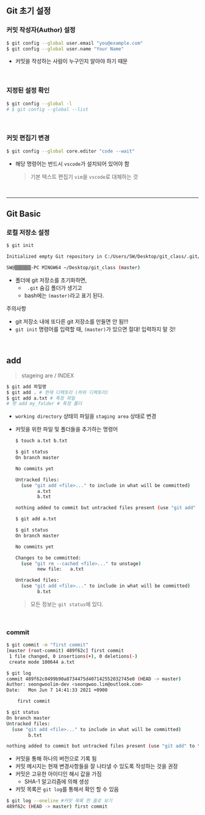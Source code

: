 ## Git 초기 설정

### 커밋 작성자(Author) 설정

```bash
$ git config --global user.email "you@example.com"
$ git config --global user.name "Your Name"
```

- 커밋을 작성하는 사람이 누구인지 알아야 하기 때문

<br>

### 지정된 설정 확인

```bash
$ git config --global -l
# $ git config --global --list
```

<br>

### 커밋 편집기 변경

```bash
$ git config --global core.editor "code --wait"
```

- 해당 명령어는 반드시 `vscode`가 설치되어 있어야 함

  > 기본 텍스트 편집기 `vim`을 `vscode`로 대체하는 것

<br>

---

## Git Basic

### 로컬 저장소 설정

```bash
$ git init

Initialized empty Git repository in C:/Users/SW/Desktop/git_class/.git/

SW@▒▒▒▒▒▒-PC MINGW64 ~/Desktop/git_class (master)
```

- 폴더에 git 저장소를 초기화하면,
  - ` .git` 숨김 폴더가 생기고
  - bash에는 `(master)`라고 표기 된다.

주의사항

- git 저장소 내에 또다른 git 저장소를 만들면 안 됨!!!
- `git init` 명령어를 입력할 때, `(master)`가 있으면 절대! 입력하지 말 것!

<br>

## add

> stageing are / INDEX

```bash
$ git add 파일명
$ git add . # 현재 디렉토리 (하위 디렉토리)
$ git add a.txt # 특정 파일
# 햣 add my_folder # 특정 폴더
```

- `working directory` 상태의 파일을 `staging area` 상태로 변경

- 커밋을 위한 파일 및 폴더들을 추가하는 명령어

  ```bash
  $ touch a.txt b.txt
  
  $ git status
  On branch master
  
  No commits yet
  
  Untracked files:
    (use "git add <file>..." to include in what will be committed)
          a.txt
          b.txt
  
  nothing added to commit but untracked files present (use "git add" to track)
  ```

  ```bash
  $ git add a.txt
  ```

  ```bash
  $ git status
  On branch master
  
  No commits yet
  
  Changes to be committed:
    (use "git rm --cached <file>..." to unstage)
          new file:   a.txt
  
  Untracked files:
    (use "git add <file>..." to include in what will be committed)
          b.txt
  
  ```

  > 모든 정보는 `git status`에 있다.

<br>

### commit

```bash
$ git commit -m "first commit"
[master (root-commit) 489f62c] first commit
 1 file changed, 0 insertions(+), 0 deletions(-)
 create mode 100644 a.txt
```

```bash
$ git log
commit 489f62c0499b90a8734475d407142552032745e0 (HEAD -> master)
Author: seongwoolim-dev <seongwoo.lim@outlook.com>
Date:   Mon Jun 7 14:41:33 2021 +0900

    first commit

```

```bash
$ git status
On branch master
Untracked files:
  (use "git add <file>..." to include in what will be committed)
        b.txt

nothing added to commit but untracked files present (use "git add" to track)

```

- 커밋을 통해 하나의 버전으로 기록 됨
- 커밋 메시지는 현재 변경사항들을 잘 나타낼 수 있도록 작성하는 것을 권장
- 커밋은 고유한 아이디인 해시 값을 가짐
  - SHA-1 알고리즘에 의해 생성
- 커밋 목록은 `git log`를 통해서 확인 할 수 있음

```bash
$ git log --oneline #커밋 목록 한 줄로 보기
489f62c (HEAD -> master) first commit
```



